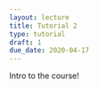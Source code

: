 ```yaml
---
layout: lecture
title: Tutorial 2
type: tutorial
draft: 1
due_date: 2020-04-17
---
```


Intro to the course!